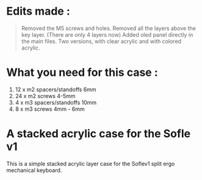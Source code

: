 # Edits made :
>Removed the M5 screws and holes.
>Removed all the layers above the key layer. (There are only 4 layers now)
>Added oled panel directly in the main files.
>Two versions, with clear acrylic and with colored acrylic.
# What you need for this case :
1. 12 x m2 spacers/standoffs 6mm
2. 24 x m2 screws 4-5mm
3. 4 x m3 spacers/standoffs 10mm
4. 8 x m3 screws 4mm - 6mm

# A stacked acrylic case for the Sofle v1
 
 This is a simple stacked acrylic layer case for the Soflev1 split ergo mechanical keyboard.

 
